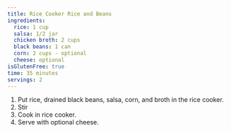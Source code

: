 ```yaml
---
title: Rice Cooker Rice and Beans 
ingredients:
  rice: 1 cup
  salsa: 1/2 jar 
  chicken broth: 2 cups
  black beans: 1 can
  corn: 2 cups - optional
  cheese: optional
isGlutenFree: true
time: 35 minutes 
servings: 2
---
```


1. Put rice, drained black beans, salsa, corn, and broth in the rice cooker.
2. Stir
3. Cook in rice cooker.
4. Serve with optional cheese.
